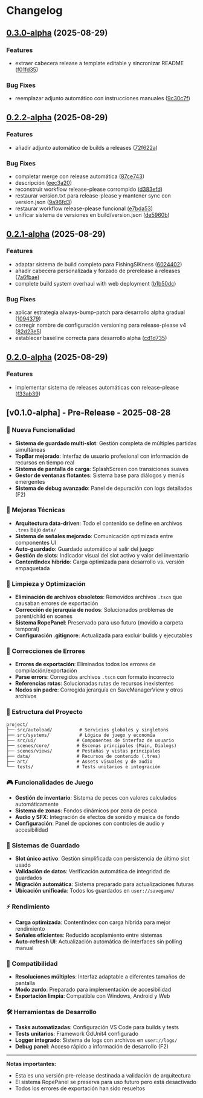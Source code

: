 # Changelog

## [0.3.0-alpha](https://github.com/Kavalieri/FishingSiKness/compare/v0.2.2-alpha...v0.3.0-alpha) (2025-08-29)


### Features

* extraer cabecera release a template editable y sincronizar README ([f01fd35](https://github.com/Kavalieri/FishingSiKness/commit/f01fd35fa142a99867b5a1a49ab2834c28daadc5))


### Bug Fixes

* reemplazar adjunto automático con instrucciones manuales ([9c30c7f](https://github.com/Kavalieri/FishingSiKness/commit/9c30c7f17cdd146402b144d7ffd946f5a3adaf0a))

## [0.2.2-alpha](https://github.com/Kavalieri/FishingSiKness/compare/v0.2.1-alpha...v0.2.2-alpha) (2025-08-29)


### Features

* añadir adjunto automático de builds a releases ([72f622a](https://github.com/Kavalieri/FishingSiKness/commit/72f622a33a60ccadef81885cc028725b24eab59a))


### Bug Fixes

* completar merge con release automática ([87ce743](https://github.com/Kavalieri/FishingSiKness/commit/87ce74336826e7eeed4948def5cb3079aedbbbec))
* descripción ([eec3a20](https://github.com/Kavalieri/FishingSiKness/commit/eec3a202b945b3ef520346523fc859d1750a462f))
* reconstruir workflow release-please corrompido ([d383efd](https://github.com/Kavalieri/FishingSiKness/commit/d383efd34d7a0dadfb0c833c80b6cecace934378))
* restaurar version.txt para release-please y mantener sync con version.json ([9a96fd3](https://github.com/Kavalieri/FishingSiKness/commit/9a96fd3038b9b327511c1879771657b32aa9ccae))
* restaurar workflow release-please funcional ([e7bda53](https://github.com/Kavalieri/FishingSiKness/commit/e7bda534c75977504e1d5d275797f3f6607777a4))
* unificar sistema de versiones en build/version.json ([de5960b](https://github.com/Kavalieri/FishingSiKness/commit/de5960b57d73107c99a89bf6f2429542e54f6b53))

## [0.2.1-alpha](https://github.com/Kavalieri/FishingSiKness/compare/v0.2.0-alpha...v0.2.1-alpha) (2025-08-29)


### Features

* adaptar sistema de build completo para FishingSiKness ([6024402](https://github.com/Kavalieri/FishingSiKness/commit/6024402d8ed6f2ed2c842562e9ea0cd055ba072c))
* añadir cabecera personalizada y forzado de prerelease a releases ([7a6fbae](https://github.com/Kavalieri/FishingSiKness/commit/7a6fbaee9ef6dd7870229f17499c20cebd875ab0))
* complete build system overhaul with web deployment ([b1b50dc](https://github.com/Kavalieri/FishingSiKness/commit/b1b50dc39d616a3b11d8150f9c95c73873a8be0b))


### Bug Fixes

* aplicar estrategia always-bump-patch para desarrollo alpha gradual ([1094379](https://github.com/Kavalieri/FishingSiKness/commit/109437989a9b8b88840c7df1d6616c1cd2b26131))
* corregir nombre de configuración versioning para release-please v4 ([82d23e5](https://github.com/Kavalieri/FishingSiKness/commit/82d23e5382a39157cf2b75c7be9581eba7afbbc9))
* establecer baseline correcta para desarrollo alpha ([cd1d735](https://github.com/Kavalieri/FishingSiKness/commit/cd1d735130ef5423f273449e3ec4dbacc7440fe6))

## [0.2.0-alpha](https://github.com/Kavalieri/FishingSiKness/compare/v0.1.0-alpha...v0.2.0-alpha) (2025-08-29)


### Features

* implementar sistema de releases automáticas con release-please ([f33ab39](https://github.com/Kavalieri/FishingSiKness/commit/f33ab39465cdab3159dc35c483452d9ff1da1faa))

## [v0.1.0-alpha] - Pre-Release - 2025-08-28

### 🎉 Nueva Funcionalidad
- **Sistema de guardado multi-slot**: Gestión completa de múltiples partidas simultáneas
- **TopBar mejorado**: Interfaz de usuario profesional con información de recursos en tiempo real
- **Sistema de pantalla de carga**: SplashScreen con transiciones suaves
- **Gestor de ventanas flotantes**: Sistema base para diálogos y menús emergentes
- **Sistema de debug avanzado**: Panel de depuración con logs detallados (F2)

### 🔧 Mejoras Técnicas
- **Arquitectura data-driven**: Todo el contenido se define en archivos `.tres` bajo `data/`
- **Sistema de señales mejorado**: Comunicación optimizada entre componentes UI
- **Auto-guardado**: Guardado automático al salir del juego
- **Gestión de slots**: Indicador visual del slot activo y valor del inventario
- **ContentIndex híbrido**: Carga optimizada para desarrollo vs. versión empaquetada

### 🧹 Limpieza y Optimización
- **Eliminación de archivos obsoletos**: Removidos archivos `.tscn` que causaban errores de exportación
- **Corrección de jerarquía de nodos**: Solucionados problemas de parent/child en scenes
- **Sistema RopePanel**: Preservado para uso futuro (movido a carpeta temporal)
- **Configuración .gitignore**: Actualizada para excluir builds y ejecutables

### 🐛 Correcciones de Errores
- **Errores de exportación**: Eliminados todos los errores de compilación/exportación
- **Parse errors**: Corregidos archivos `.tscn` con formato incorrecto
- **Referencias rotas**: Solucionadas rutas de recursos inexistentes
- **Nodos sin padre**: Corregida jerarquía en SaveManagerView y otros archivos

### 📁 Estructura del Proyecto
```
project/
├── src/autoload/          # Servicios globales y singletons
├── src/systems/           # Lógica de juego y economía
├── src/ui/               # Componentes de interfaz de usuario
├── scenes/core/          # Escenas principales (Main, Dialogs)
├── scenes/views/         # Pestañas y vistas principales
├── data/                 # Recursos de contenido (.tres)
├── art/                  # Assets visuales y de audio
└── tests/                # Tests unitarios e integración
```

### 🎮 Funcionalidades de Juego
- **Gestión de inventario**: Sistema de peces con valores calculados automáticamente
- **Sistema de zonas**: Fondos dinámicos por zona de pesca
- **Audio y SFX**: Integración de efectos de sonido y música de fondo
- **Configuración**: Panel de opciones con controles de audio y accesibilidad

### 🔄 Sistemas de Guardado
- **Slot único activo**: Gestión simplificada con persistencia de último slot usado
- **Validación de datos**: Verificación automática de integridad de guardados
- **Migración automática**: Sistema preparado para actualizaciones futuras
- **Ubicación unificada**: Todos los guardados en `user://savegame/`

### ⚡ Rendimiento
- **Carga optimizada**: ContentIndex con carga híbrida para mejor rendimiento
- **Señales eficientes**: Reducido acoplamiento entre sistemas
- **Auto-refresh UI**: Actualización automática de interfaces sin polling manual

### 📱 Compatibilidad
- **Resoluciones múltiples**: Interfaz adaptable a diferentes tamaños de pantalla
- **Modo zurdo**: Preparado para implementación de accesibilidad
- **Exportación limpia**: Compatible con Windows, Android y Web

### 🛠️ Herramientas de Desarrollo
- **Tasks automatizadas**: Configuración VS Code para builds y tests
- **Tests unitarios**: Framework GdUnit4 configurado
- **Logger integrado**: Sistema de logs con archivos en `user://logs/`
- **Debug panel**: Acceso rápido a información de desarrollo (F2)

---

**Notas importantes:**
- Esta es una versión pre-release destinada a validación de arquitectura
- El sistema RopePanel se preserva para uso futuro pero está desactivado
- Todos los errores de exportación han sido resueltos

